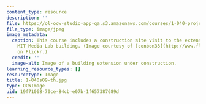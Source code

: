 ```yaml
---
content_type: resource
description: ''
file: https://ol-ocw-studio-app-qa.s3.amazonaws.com/courses/1-040-project-management-spring-2009/19f7106870ce84cbe07b1f657387689d_1-040s09-th.jpg
file_type: image/jpeg
image_metadata:
  caption: This course includes a construction site visit to the extension of the
    MIT Media Lab building. (Image courtesy of [conbon33](http://www.flickr.com/photos/conbon/3053158490/)
    on Flickr.)
  credit: ''
  image-alt: Image of a building extension under construction.
learning_resource_types: []
resourcetype: Image
title: 1-040s09-th.jpg
type: OCWImage
uid: 19f71068-70ce-84cb-e07b-1f657387689d
---
```

